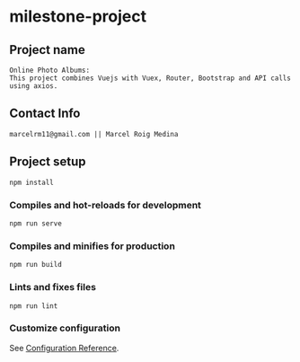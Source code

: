 # milestone-project

## Project name
```
Online Photo Albums:
This project combines Vuejs with Vuex, Router, Bootstrap and API calls using axios.
```

## Contact Info
```
marcelrm11@gmail.com || Marcel Roig Medina
```

## Project setup
```
npm install
```

### Compiles and hot-reloads for development
```
npm run serve
```

### Compiles and minifies for production
```
npm run build
```

### Lints and fixes files
```
npm run lint
```

### Customize configuration
See [Configuration Reference](https://cli.vuejs.org/config/).
